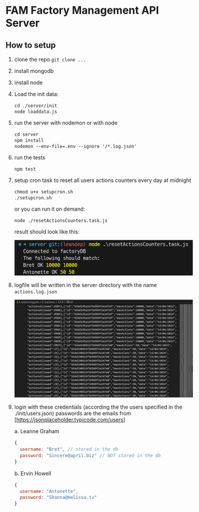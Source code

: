 # FAM Factory Management API Server

## How to setup

1. clone the repo `git clone ...`
2. install mongodb
3. install node
4. Load the init data:

    ```shell
    cd ./server/init
    node loaddata.js
    ```

5. run the server with nodemon or with node

    ```shell
    cd server
    npm install
    nodemon --env-file=.env --ignore '/*.log.json'
    ```

6. run the tests

    ```shell
    npm test
    ```

7. setup cron task to reset all users actions counters every day at midnight

    ```shell
    chmod u+x setupcron.sh
    ./setupcron.sh
    ```

    or you can run it on demand:

    ```shell
    node ./resetActionsCounters.task.js
    ```

    result should look like this:

   !["reset user actions result"](../images/server_resetUserActions.png)

9. logfile will be written in the server directory with the name `actions.log.json`

   !["user actions logs"](../images/actions.logs.png)

10. login with these credentials (according the the users specified in the ./init/users.json)
    passwords are the emails from [https://jsonplaceholder.typicode.com/users]

    a. Leanne Graham

    ```javascript
    {
      username: "Bret", // stored in the db
      password: "Sincere@april.biz" // NOT stored in the db
    }
    ```

    b. Ervin Howell

    ```javascript
    {
      username: "Antonette", 
      password: "Shanna@melissa.tv" 
    }
    ```
